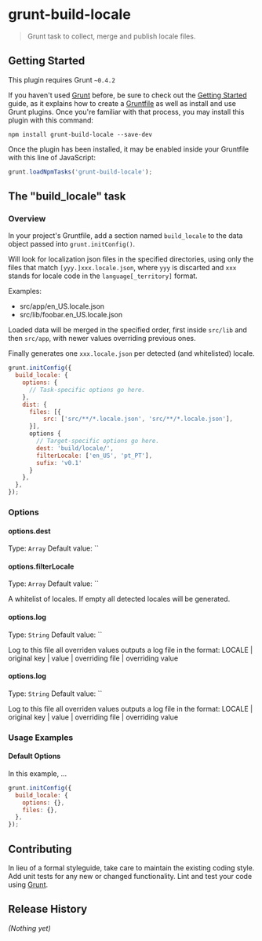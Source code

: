 # grunt-build-locale

> Grunt task to collect, merge and publish locale files.

## Getting Started
This plugin requires Grunt `~0.4.2`

If you haven't used [Grunt](http://gruntjs.com/) before, be sure to check out the [Getting Started](http://gruntjs.com/getting-started) guide, as it explains how to create a [Gruntfile](http://gruntjs.com/sample-gruntfile) as well as install and use Grunt plugins. Once you're familiar with that process, you may install this plugin with this command:

```shell
npm install grunt-build-locale --save-dev
```

Once the plugin has been installed, it may be enabled inside your Gruntfile with this line of JavaScript:

```js
grunt.loadNpmTasks('grunt-build-locale');
```

## The "build_locale" task

### Overview
In your project's Gruntfile, add a section named `build_locale` to the data object passed into `grunt.initConfig()`.

Will look for localization json files in the specified directories, using only the files that match `[yyy.]xxx.locale.json`,
where `yyy` is discarted and `xxx` stands for locale code in the `language[_territory]` format.

Examples:

 - src/app/en_US.locale.json
 - src/lib/foobar.en_US.locale.json

Loaded data will be merged in the specified order, first inside `src/lib` and then `src/app`, with newer values
overriding previous ones.

Finally generates one `xxx.locale.json` per detected (and whitelisted) locale.

```js
grunt.initConfig({
  build_locale: {
    options: {
      // Task-specific options go here.
    },
    dist: {
      files: [{
          src: ['src/**/*.locale.json', 'src/**/*.locale.json'],
      }],
      options {
        // Target-specific options go here.
        dest: 'build/locale/',
        filterLocale: ['en_US', 'pt_PT'],
        sufix: 'v0.1'
      }
    },
  },
});
```

### Options

#### options.dest
Type: `Array`
Default value: ``

#### options.filterLocale
Type: `Array`
Default value: ``

A whitelist of locales. If empty all detected locales will be generated.

#### options.log
Type: `String`
Default value: ``

Log to this file all overriden values outputs a log file in the format: LOCALE | original key | value | overriding file | overriding value

#### options.log
Type: `String`
Default value: ``

Log to this file all overriden values outputs a log file in the format: LOCALE | original key | value | overriding file | overriding value

### Usage Examples

#### Default Options

In this example, ...

```js
grunt.initConfig({
  build_locale: {
    options: {},
    files: {},
  },
});
```

## Contributing
In lieu of a formal styleguide, take care to maintain the existing coding style. Add unit tests for any new or changed functionality. Lint and test your code using [Grunt](http://gruntjs.com/).

## Release History
_(Nothing yet)_

